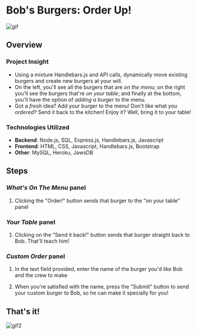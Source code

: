 # Bob's Burgers: Order Up!

![gif](https://media.giphy.com/media/rvoMMtlqibZYY/giphy.gif)

## Overview

### Project Insight

* Using a mixture Handlebars.js and API calls, dynamically move existing burgers and create new burgers at your will. 
* On the left, you'll see all the burgers that are _on the menu_; on the right you'll see the burgers that're _on your table_; and finally at the bottom, you'll have the option of _adding a burger_ to the menu.
* Got a _fresh_ idea? Add your burger to the menu! Don't like what you _ordered_? Send it back to the kitchen! Enjoy it? Well, bring it to your table!

### Technologies Utilized

* **Backend**: Node.js, SQL, Express.js, Handlebars.js, Javascript
* **Frontend**: HTML, CSS, Javascript, Handlebars.js, Bootstrap
* **Other**: MySQL, Heroku, JawsDB

## Steps

### _What's On The Menu_ panel

1) Clicking the "Order!" button sends that burger to the "on your table" panel

### _Your Table_ panel

1) Clicking on the "Send it back!" button sends that burger straight back to Bob. That'll teach him!

### _Custom Order_ panel

1) In the text field provided, enter the name of the burger you'd like Bob and the crew to make

2) When you're satisfied with the name, press the "Submit" button to send your custom burger to Bob, so he can make it specially for you!

## That's it!

![gif2](https://media.giphy.com/media/KEtgWlYYoN6Ni/giphy.gif)
